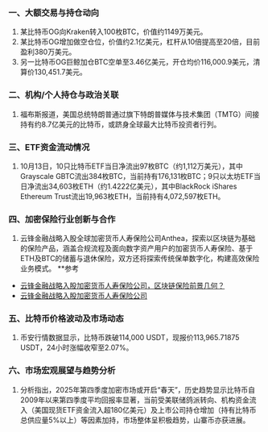 ### 一、大额交易与持仓动向
1. 某比特币OG向Kraken转入100枚BTC，价值约1149万美元。
2. 某比特币OG增加做空仓位，价值约2.1亿美元，杠杆从10倍提高至20倍，目前盈利380万美元。
3. 另一比特币OG巨鲸加仓BTC空单至3.46亿美元，开仓均价116,000.9美元，清算价130,451.7美元。
### 二、机构/个人持仓与政治关联
1. 福布斯报道，美国总统特朗普通过旗下特朗普媒体与技术集团（TMTG）间接持有约8.7亿美元的比特币，或跻身全球最大比特币投资者行列。
### 三、ETF资金流动情况
1. 10月13日，10只比特币ETF当日净流出97枚BTC（约1,112万美元），其中Grayscale GBTC流出384枚BTC，当前持有176,131枚BTC；9只以太坊ETF当日净流出34,603枚ETH（约1.4222亿美元），其中BlackRock iShares Ethereum Trust流出19,963枚ETH，当前持有4,072,597枚ETH。
### 四、加密保险行业创新与合作
1. 云锋金融战略入股全球加密货币人寿保险公司Anthea，探索以区块链为基础的保险产品，涵盖合规流程及面向数字资产用户的加密货币人寿保险、基于ETH及BTC的储蓄与退休保险，双方还将探索传统保单数字化，构建高效保险业务模式。
**参考  
- [云锋金融战略入股加密货币人寿保险公司，区块链保险前景几何？](https://wap.eastmoney.com/a/202510133532677411.html)  
- [云锋金融战略入股加密货币人寿保险公司](https://www.nbd.com.cn/articles/2025-10-13/4089065.html)  


### 五、比特币价格波动及市场动态
1. 币安行情数据显示，比特币跌破114,000 USDT，现报价113,965.71875 USDT，24小时涨幅收窄至2.07%。
### 六、市场宏观展望与趋势分析
1. 分析指出，2025年第四季度加密市场或开启“春天”，历史趋势显示比特币自2009年以来第四季度平均回报率显著，当前受美联储鸽派转向、机构资金流入（美国现货ETF资金流入超180亿美元）及上市公司持仓增加（持有比特币总供应量5%以上）等因素加持，市场整体呈积极趋势，山寨币亦获进展。